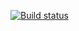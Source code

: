[![Build status](https://ci.appveyor.com/api/projects/status/o0vr0b4w3fgfsej6/branch/main?svg=true)](https://ci.appveyor.com/project/PunisherFromHell/api-ci/branch/main)
